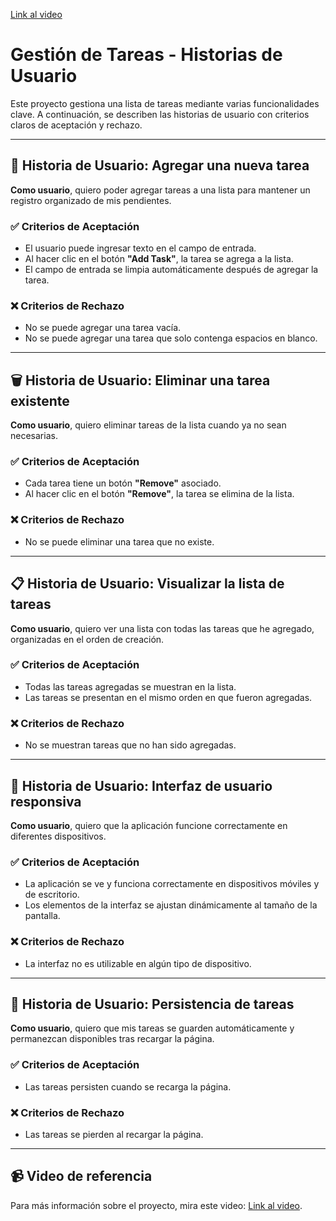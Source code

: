 [Link al video](https://youtu.be/64_TB6QrJfc)

# Gestión de Tareas - Historias de Usuario  

Este proyecto gestiona una lista de tareas mediante varias funcionalidades clave. A continuación, se describen las historias de usuario con criterios claros de aceptación y rechazo.

---

## 📝 Historia de Usuario: Agregar una nueva tarea  
**Como usuario**, quiero poder agregar tareas a una lista para mantener un registro organizado de mis pendientes.

### ✅ **Criterios de Aceptación**  
- El usuario puede ingresar texto en el campo de entrada.  
- Al hacer clic en el botón **"Add Task"**, la tarea se agrega a la lista.  
- El campo de entrada se limpia automáticamente después de agregar la tarea.  

### ❌ **Criterios de Rechazo**  
- No se puede agregar una tarea vacía.  
- No se puede agregar una tarea que solo contenga espacios en blanco.  

---

## 🗑️ Historia de Usuario: Eliminar una tarea existente  
**Como usuario**, quiero eliminar tareas de la lista cuando ya no sean necesarias.

### ✅ **Criterios de Aceptación**  
- Cada tarea tiene un botón **"Remove"** asociado.  
- Al hacer clic en el botón **"Remove"**, la tarea se elimina de la lista.  

### ❌ **Criterios de Rechazo**  
- No se puede eliminar una tarea que no existe.  

---

## 📋 Historia de Usuario: Visualizar la lista de tareas  
**Como usuario**, quiero ver una lista con todas las tareas que he agregado, organizadas en el orden de creación.  

### ✅ **Criterios de Aceptación**  
- Todas las tareas agregadas se muestran en la lista.  
- Las tareas se presentan en el mismo orden en que fueron agregadas.  

### ❌ **Criterios de Rechazo**  
- No se muestran tareas que no han sido agregadas.  

---

## 📱 Historia de Usuario: Interfaz de usuario responsiva  
**Como usuario**, quiero que la aplicación funcione correctamente en diferentes dispositivos.  

### ✅ **Criterios de Aceptación**  
- La aplicación se ve y funciona correctamente en dispositivos móviles y de escritorio.  
- Los elementos de la interfaz se ajustan dinámicamente al tamaño de la pantalla.  

### ❌ **Criterios de Rechazo**  
- La interfaz no es utilizable en algún tipo de dispositivo.  

---

## 💾 Historia de Usuario: Persistencia de tareas  
**Como usuario**, quiero que mis tareas se guarden automáticamente y permanezcan disponibles tras recargar la página.  

### ✅ **Criterios de Aceptación**  
- Las tareas persisten cuando se recarga la página.  

### ❌ **Criterios de Rechazo**  
- Las tareas se pierden al recargar la página.  

---

## 📹 Video de referencia  
Para más información sobre el proyecto, mira este video: [Link al video](https://youtu.be/64_TB6QrJfc).
